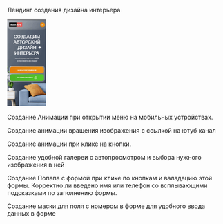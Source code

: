 Лендинг создания дизайна интерьера

<img src="https://github.com/AlexKur161/interior-design/blob/gh-pages/gif/gif/bandicam%202022-11-11%2012-50-11-377.gif" height="200"/>

Создание Анимации при открытии меню на мобильных устройствах.

Создание анимации вращения изображения с ссылкой на ютуб канал 

Создание анимации при клике на кнопки.

Создание удобной галереи с автопросмотром и выбора нужного изображения в ней

Создание Попапа с формой при клике по кнопкам и валадацию этой формы. Корректно ли введено имя или телефон со всплывающими подсказками по заполнению формы.

Создание маски для поля с номером в форме для удобного ввода данных в форме
